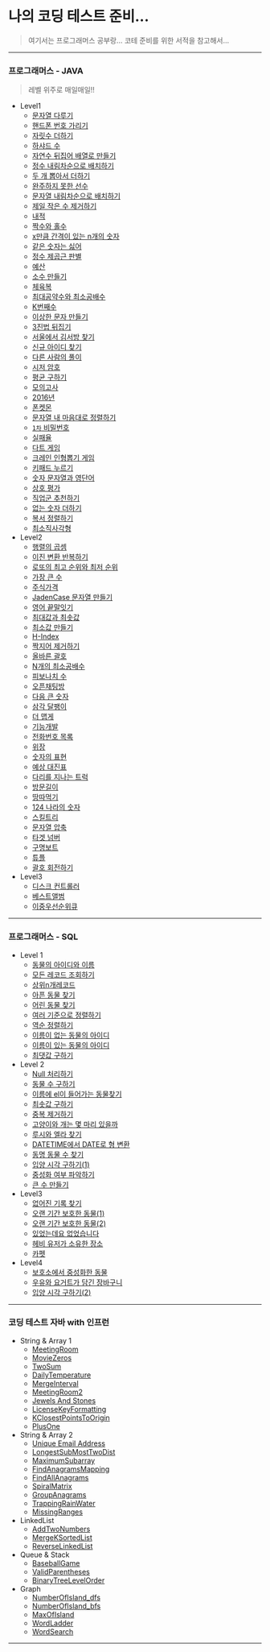 # 나의 코딩 테스트 준비...

> 여기서는 프로그래머스 공부랑...
> 코테 준비를 위한 서적을 참고해서...

<hr />

### 프로그래머스 - JAVA
> 레벨 위주로 매일매일!!

- Level1
    + [문자열 다루기](https://github.com/DongGeon0908/MySecretCodingTest/tree/master/programmers/java/Level1/%EB%AC%B8%EC%9E%90%EC%97%B4%20%EB%8B%A4%EB%A3%A8%EA%B8%B0%20%EA%B8%B0%EB%B3%B8)
    + [핸드폰 번호 가리기](https://github.com/DongGeon0908/MySecretCodingTest/tree/master/programmers/java/Level1/%ED%95%B8%EB%93%9C%ED%8F%B0%20%EB%B2%88%ED%98%B8%20%EA%B0%80%EB%A6%AC%EA%B8%B0)
    + [자릿수 더하기](https://github.com/DongGeon0908/MySecretCodingTest/tree/master/programmers/java/Level1/%EC%9E%90%EB%A6%BF%EC%88%98%20%EB%8D%94%ED%95%98%EA%B8%B0)
    + [하샤드 수](https://github.com/DongGeon0908/MySecretCodingTest/tree/master/programmers/java/Level1/%ED%95%98%EC%83%A4%EB%93%9C%20%EC%88%98)
    + [자연수 뒤집어 배열로 만들기](https://github.com/DongGeon0908/MySecretCodingTest/tree/master/programmers/java/Level1/%EC%9E%90%EC%97%B0%EC%88%98%20%EB%92%A4%EC%A7%91%EC%96%B4%20%EB%B0%B0%EC%97%B4%EB%A1%9C%20%EB%A7%8C%EB%93%A4%EA%B8%B0)
    + [정수 내림차순으로 배치하기](https://github.com/DongGeon0908/MySecretCodingTest/tree/master/programmers/java/Level1/%EC%A0%95%EC%88%98%20%EB%82%B4%EB%A6%BC%EC%B0%A8%EC%88%9C%EC%9C%BC%EB%A1%9C%20%EB%B0%B0%EC%B9%98%ED%95%98%EA%B8%B0)
    + [두 개 뽑아서 더하기](https://github.com/DongGeon0908/MySecretCodingTest/tree/master/programmers/java/Level1/%EB%91%90%20%EA%B0%9C%20%EB%BD%91%EC%95%84%EC%84%9C%20%EB%8D%94%ED%95%98%EA%B8%B0)
    + [완주하지 못한 선수](https://github.com/DongGeon0908/MySecretCodingTest/tree/master/programmers/java/Level1/%EC%99%84%EC%A3%BC%ED%95%98%EC%A7%80%20%EB%AA%BB%ED%95%9C%20%EC%84%A0%EC%88%98)
    + [문자열 내림차순으로 배치하기](https://github.com/DongGeon0908/MySecretCodingTest/tree/master/programmers/java/Level1/%EB%AC%B8%EC%9E%90%EC%97%B4%20%EB%82%B4%EB%A6%BC%EC%B0%A8%EC%88%9C%EC%9C%BC%EB%A1%9C%20%EB%B0%B0%EC%B9%98%ED%95%98%EA%B8%B0)
    + [제일 작은 수 제거하기](https://github.com/DongGeon0908/MySecretCodingTest/tree/master/programmers/java/Level1/%EC%A0%9C%EC%9D%BC%20%EC%9E%91%EC%9D%80%20%EC%88%98%20%EC%A0%9C%EA%B1%B0%ED%95%98%EA%B8%B0)
    + [내적](https://github.com/DongGeon0908/MySecretCodingTest/blob/master/programmers/java/Level1/%EB%82%B4%EC%A0%81)
    + [짝수와 홀수](https://github.com/DongGeon0908/MySecretCodingTest/tree/master/programmers/java/Level1/%EC%A7%9D%EC%88%98%EC%99%80%20%ED%99%80%EC%88%98)
    + [x만큼 간격이 있는 n개의 숫자](https://github.com/DongGeon0908/MySecretCodingTest/tree/master/programmers/java/Level1/x%EB%A7%8C%ED%81%BC%20%EA%B0%84%EA%B2%A9%EC%9D%B4%20%EC%9E%88%EB%8A%94%20n%EA%B0%9C%EC%9D%98%20%EC%88%AB%EC%9E%90)
    + [같은 숫자는 싫어](https://github.com/DongGeon0908/MySecretCodingTest/tree/master/programmers/java/Level1/%EA%B0%99%EC%9D%80%20%EC%88%AB%EC%9E%90%EB%8A%94%20%EC%8B%AB%EC%96%B4)
    + [정수 제곱근 판별](https://github.com/DongGeon0908/MySecretCodingTest/tree/master/programmers/java/Level1/%EC%A0%95%EC%88%98%20%EC%A0%9C%EA%B3%B1%EA%B7%BC%20%ED%8C%90%EB%B3%84)
    + [예산](https://github.com/DongGeon0908/MySecretCodingTest/tree/master/programmers/java/Level1/%EC%98%88%EC%82%B0)
    + [소수 만들기](https://github.com/DongGeon0908/MySecretCodingTest/tree/master/programmers/java/Level1/%EC%86%8C%EC%88%98%20%EB%A7%8C%EB%93%A4%EA%B8%B0)
    + [체육복](https://github.com/DongGeon0908/MySecretCodingTest/tree/master/programmers/java/Level1/%EC%B2%B4%EC%9C%A1%EB%B3%B5)
    + [최대공약수와 최소공배수](https://github.com/DongGeon0908/MySecretCodingTest/tree/master/programmers/java/Level1/%EC%B5%9C%EB%8C%80%EA%B3%B5%EC%95%BD%EC%88%98%EC%99%80%20%EC%B5%9C%EC%86%8C%EA%B3%B5%EB%B0%B0%EC%88%98)
    + [K번째수](https://github.com/DongGeon0908/MySecretCodingTest/blob/master/programmers/java/Level1/K%EB%B2%88%EC%A7%B8%EC%88%98/K%EB%B2%88%EC%A7%B8%EC%88%98_1.java)
    + [이상한 문자 만들기](https://github.com/DongGeon0908/MySecretCodingTest/tree/master/programmers/java/Level1/%EC%9D%B4%EC%83%81%ED%95%9C%20%EB%AC%B8%EC%9E%90%20%EB%A7%8C%EB%93%A4%EA%B8%B0)
    + [3진법 뒤집기](https://github.com/DongGeon0908/MySecretCodingTest/tree/master/programmers/java/Level1/3%EC%A7%84%EB%B2%95%20%EB%92%A4%EC%A7%91%EA%B8%B0)
    + [서울에서 김서방 찾기](https://github.com/DongGeon0908/MySecretCodingTest/blob/master/programmers/java/Level1/%EC%84%9C%EC%9A%B8%EC%97%90%EC%84%9C%20%EA%B9%80%EC%84%9C%EB%B0%A9%20%EC%B0%BE%EA%B8%B0/Solution_1.java)
    + [신규 아이디 찾기](https://github.com/DongGeon0908/MySecretCodingTest/tree/master/programmers/java/Level1/%EC%8B%A0%EA%B7%9C%20%EC%95%84%EC%9D%B4%EB%94%94%20%EC%B6%94%EC%B2%9C)
    + [다른 사람의 풀이](https://github.com/DongGeon0908/MySecretCodingTest/tree/master/programmers/java/Level1/%EC%9D%8C%EC%96%91%20%EB%8D%94%ED%95%98%EA%B8%B0)
    + [시저 암호](https://github.com/DongGeon0908/MySecretCodingTest/tree/master/programmers/java/Level1/%EC%8B%9C%EC%A0%80%20%EC%95%94%ED%98%B8)
    + [평균 구하기](https://github.com/DongGeon0908/MySecretCodingTest/blob/maste/programmersr/java/Level1/%ED%8F%89%EA%B7%A0%20%EA%B5%AC%ED%95%98%EA%B8%B0/Solution.java)
    + [모의고사](https://github.com/DongGeon0908/MySecretCodingTest/tree/master/programmers/java/Level1/%EB%AA%A8%EC%9D%98%EA%B3%A0%EC%82%AC)
    + [2016년](https://github.com/DongGeon0908/MySecretCodingTest/blob/master/programmers/java/Level1/2016%EB%85%84/Solution.java)
    + [폰켓몬](https://github.com/DongGeon0908/MySecretCodingTest/tree/master/programmers/java/Level1/%ED%8F%B0%EC%BC%93%EB%AA%AC)
    + [문자열 내 마음대로 정렬하기](https://github.com/DongGeon0908/MySecretCodingTest/tree/master/programmers/java/Level1/%EB%AC%B8%EC%9E%90%EC%97%B4%20%EB%82%B4%20%EB%A7%88%EC%9D%8C%EB%8C%80%EB%A1%9C%20%EC%A0%95%EB%A0%AC%ED%95%98%EA%B8%B0)
    + [`1차` 비밀번호](https://github.com/DongGeon0908/MySecretCodingTest/tree/master/programmers/java/Level1/%5B1%EC%B0%A8%5D%20%EB%B9%84%EB%B0%80%EC%A7%80%EB%8F%84)
    + [실패율](https://github.com/DongGeon0908/MySecretCodingTest/tree/master/programmers/java/Level1/%EC%8B%A4%ED%8C%A8%EC%9C%A8)
    + [다트 게임](https://github.com/DongGeon0908/MySecretCodingTest/tree/master/programmers/java/Level1/%EB%8B%A4%ED%8A%B8%20%EA%B2%8C%EC%9E%84)
    + [크레인 인형뽑기 게임](https://github.com/DongGeon0908/MySecretCodingTest/tree/master/programmers/java/Level1/%ED%81%AC%EB%A0%88%EC%9D%B8%20%EC%9D%B8%ED%98%95%EB%BD%91%EA%B8%B0%20%EA%B2%8C%EC%9E%84)
    + [키패드 누르기](https://github.com/DongGeon0908/MySecretCodingTest/tree/master/programmers/java/Level1/%ED%82%A4%ED%8C%A8%EB%93%9C%20%EB%88%84%EB%A5%B4%EA%B8%B0)
    + [숫자 문자열과 영단어](https://github.com/DongGeon0908/MySecretCodingTest/blob/master/programmers/java/Level1/%EC%88%AB%EC%9E%90%20%EB%AC%B8%EC%9E%90%EC%97%B4%EA%B3%BC%20%EC%98%81%EB%8B%A8%EC%96%B4/Solution.java)
    + [상호 평가](https://github.com/DongGeon0908/MySecretCodingTest/blob/master/programmers/java/Level1/%EC%83%81%ED%98%B8%ED%8F%89%EA%B0%80/Solution.java)
    + [직업군 추천하기](https://github.com/DongGeon0908/MySecretCodingTest/blob/master/programmers/java/Level1/%EC%A7%81%EC%97%85%EA%B5%B0%20%EC%B6%94%EC%B2%9C%ED%95%98%EA%B8%B0/Solution.java)
    + [없는 숫자 더하기](https://github.com/DongGeon0908/MySecretCodingTest/blob/master/programmers/java/Level1/%EC%97%86%EB%8A%94%20%EC%88%AB%EC%9E%90%20%EB%8D%94%ED%95%98%EA%B8%B0/Solution.java)
    + [복서 정렬하기](https://github.com/DongGeon0908/MySecretCodingTest/blob/master/programmers/java/Level1/%EB%B3%B5%EC%84%9C%20%EC%A0%95%EB%A0%AC%ED%95%98%EA%B8%B0/Solution.java)
    + [최소직사각형](https://github.com/DongGeon0908/MySecretCodingTest/blob/master/programmers/java/Level1/%EC%B5%9C%EC%86%8C%EC%A7%81%EC%82%AC%EA%B0%81%ED%98%95/Solution.java)
- Level2
    - [행렬의 곱셈](https://github.com/DongGeon0908/MySecretCodingTest/blob/master/programmers/java/Level2/%ED%96%89%EB%A0%AC%EC%9D%98%20%EA%B3%B1%EC%85%88/Solution_1.java)
    - [이진 변환 반복하기](https://github.com/DongGeon0908/MySecretCodingTest/blob/master/programmers/java/Level2/%EC%9D%B4%EC%A7%84%20%EB%B3%80%ED%99%98%20%EB%B0%98%EB%B3%B5%ED%95%98%EA%B8%B0/Solution.java)
    - [로또의 최고 순위와 최저 순위](https://github.com/DongGeon0908/MySecretCodingTest/tree/master/programmers/java/Level1/%EB%A1%9C%EB%98%90%EC%9D%98%20%EC%B5%9C%EA%B3%A0%20%EC%88%9C%EC%9C%84%EC%99%80%20%EC%B5%9C%EC%A0%80%20%EC%88%9C%EC%9C%84)
    - [가장 큰 수](https://github.com/DongGeon0908/MySecretCodingTest/tree/master/programmers/java/Level2/%EA%B0%80%EC%9E%A5%20%ED%81%B0%20%EC%88%98)
    - [주식가격](https://github.com/DongGeon0908/MySecretCodingTest/tree/master/programmers/java/Level2/%EC%A3%BC%EC%8B%9D%EA%B0%80%EA%B2%A9)
    - [JadenCase 문자열 만들기](https://github.com/DongGeon0908/MySecretCodingTest/tree/master/programmers/java/Level2/JadenCase%20%EB%AC%B8%EC%9E%90%EC%97%B4%20%EB%A7%8C%EB%93%A4%EA%B8%B0)
    - [영어 끝말잇기](https://github.com/DongGeon0908/MySecretCodingTest/blob/master/programmers/java/Level2/%EC%98%81%EC%96%B4%20%EB%81%9D%EB%A7%90%EC%9E%87%EA%B8%B0/Solution.java)
    - [최대값과 최솟값](https://github.com/DongGeon0908/MySecretCodingTest/blob/master/programmers/java/Level2/%EC%B5%9C%EB%8C%80%EA%B0%92%EA%B3%BC%20%EC%B5%9C%EC%86%9F%EA%B0%92/Solution.java)
    - [최소값 만들기](https://github.com/DongGeon0908/MySecretCodingTest/tree/master/programmers/java/Level2/%EC%B5%9C%EC%86%8C%EA%B0%92%20%EB%A7%8C%EB%93%A4%EA%B8%B0)
    - [H-Index](https://github.com/DongGeon0908/MySecretCodingTest/tree/master/programmers/java/Level2/H-index)
    - [짝지어 제거하기](https://github.com/DongGeon0908/MySecretCodingTest/tree/master/programmers/java/Level2/%EC%A7%9D%EC%A7%80%EC%96%B4%20%EC%A0%9C%EA%B1%B0%ED%95%98%EA%B8%B0)
    - [올바른 괄호](https://github.com/DongGeon0908/MySecretCodingTest/tree/master/programmers/java/Level2/%EC%98%AC%EB%B0%94%EB%A5%B8%20%EA%B4%84%ED%98%B8)
    - [N개의 최소공배수](https://github.com/DongGeon0908/MySecretCodingTest/tree/master/programmers/java/Level2/N%EA%B0%9C%EC%9D%98%20%EC%B5%9C%EC%86%8C%EA%B3%B5%EB%B0%B0%EC%88%98)
    - [피보나치 수](https://github.com/DongGeon0908/MySecretCodingTest/blob/master/programmers/java/Level2/%ED%94%BC%EB%B3%B4%EB%82%98%EC%B9%98%20%EC%88%98/Solution.java)
    - [오픈채팅방](https://github.com/DongGeon0908/MySecretCodingTest/tree/master/programmers/java/Level2/%EC%98%A4%ED%94%88%EC%B1%84%ED%8C%85%EB%B0%A9)
    - [다음 큰 숫자](https://github.com/DongGeon0908/MySecretCodingTest/blob/master/programmers/java/Level2/%EB%8B%A4%EC%9D%8C%20%ED%81%B0%20%EC%88%AB%EC%9E%90/Solution.java)
    - [삼각 달팽이](https://github.com/DongGeon0908/MySecretCodingTest/blob/master/programmers/java/Level2/%EC%82%BC%EA%B0%81%20%EB%8B%AC%ED%8C%BD%EC%9D%B4/Solution.java)
    - [더 맵게](https://github.com/DongGeon0908/MySecretCodingTest/tree/master/programmers/java/Level2/%EB%8D%94%20%EB%A7%B5%EA%B2%8C)
    - [기능개발](https://github.com/DongGeon0908/MySecretCodingTest/blob/master/programmers/java/Level2/%EA%B8%B0%EB%8A%A5%EA%B0%9C%EB%B0%9C/Solution.java)
    - [전화번호 목록](https://github.com/DongGeon0908/MySecretCodingTest/blob/master/programmers/java/Level2/%EC%A0%84%ED%99%94%EB%B2%88%ED%98%B8%20%EB%AA%A9%EB%A1%9D/Solution_1.java)
    - [위장](https://github.com/DongGeon0908/MySecretCodingTest/tree/master/programmers/java/Level2/%EC%9C%84%EC%9E%A5)
    - [숫자의 표현](https://github.com/DongGeon0908/MySecretCodingTest/blob/master/programmers/java/Level2/%EC%88%AB%EC%9E%90%EC%9D%98%20%ED%91%9C%ED%98%84/Solution.java)
    - [예상 대진표](https://github.com/DongGeon0908/MySecretCodingTest/blob/master/programmers/java/Level2/%EC%98%88%EC%83%81%20%EB%8C%80%EC%A7%84%ED%91%9C/Solution.java)
    - [다리를 지나는 트럭](https://github.com/DongGeon0908/MySecretCodingTest/blob/master/programmers/java/Level2/%EB%8B%A4%EB%A6%AC%EB%A5%BC%20%EC%A7%80%EB%82%98%EB%8A%94%20%ED%8A%B8%EB%9F%AD/Solution.java)
    - [방문길이](https://github.com/DongGeon0908/MySecretCodingTest/blob/master/programmers/java/Level2/%EB%B0%A9%EB%AC%B8%20%EA%B8%B8%EC%9D%B4/Solution.java)
    - [땅따먹기](https://github.com/DongGeon0908/MySecretCodingTest/blob/master/programmers/java/Level2/%EB%95%85%EB%94%B0%EB%A8%B9%EA%B8%B0/Solution.java)
    - [124 나라의 숫자](https://github.com/DongGeon0908/MySecretCodingTest/blob/master/programmers/java/Level2/124%20%EB%82%98%EB%9D%BC%EC%9D%98%20%EC%88%AB%EC%9E%90/Solution.java)
    - [스킬트리](https://github.com/DongGeon0908/MySecretCodingTest/blob/master/programmers/java/Level2/%EC%8A%A4%ED%82%AC%ED%8A%B8%EB%A6%AC/Solution.java)
    - [문자열 압축](https://github.com/DongGeon0908/MySecretCodingTest/blob/master/programmers/java/Level2/%EB%AC%B8%EC%9E%90%EC%97%B4%20%EC%95%95%EC%B6%95/Solution.java)
    - [타겟 넘버](https://github.com/DongGeon0908/MySecretCodingTest/blob/master/programmers/java/Level2/%ED%83%80%EA%B2%9F%20%EB%84%98%EB%B2%84/Solution.java)
    - [구명보트](https://github.com/DongGeon0908/MySecretCodingTest/blob/master/programmers/java/Level2/%EA%B5%AC%EB%AA%85%EB%B3%B4%ED%8A%B8/Solution.java)
    - [튜플](https://github.com/DongGeon0908/MySecretCodingTest/blob/master/programmers/java/Level2/%ED%8A%9C%ED%94%8C/Solution.java)	
    - [괄호 회전하기](https://github.com/DongGeon0908/MySecretCodingTest/blob/master/programmers/java/Level2/%EA%B4%84%ED%98%B8%20%ED%9A%8C%EC%A0%84%ED%95%98%EA%B8%B0/Solution.java)
- Level3
    - [디스크 컨트롤러](https://github.com/DongGeon0908/MySecretCodingTest/blob/master/programmers/java/Level3/%EB%94%94%EC%8A%A4%ED%81%AC%20%EC%BB%A8%ED%8A%B8%EB%A1%A4%EB%9F%AC/Solution.java)
    - [베스트앨범](https://github.com/DongGeon0908/MySecretCodingTest/blob/master/programmers/java/Level3/%EB%B2%A0%EC%8A%A4%ED%8A%B8%EC%95%A8%EB%B2%94/Solution.java)
    - [이중우선순위큐](https://github.com/DongGeon0908/MySecretCodingTest/blob/master/programmers/java/Level3/%EC%9D%B4%EC%A4%91%EC%9A%B0%EC%84%A0%EC%88%9C%EC%9C%84%ED%81%90/Solution.java)

<hr />

### 프로그래머스 - SQL

- Level 1
  - [동물의 아이디와 이름](https://github.com/DongGeon0908/MySecretCodingTest/blob/master/programmers/sql/Level1/%EB%8F%99%EB%AC%BC%EC%9D%98%EC%95%84%EC%9D%B4%EB%94%94%EC%99%80%EC%9D%B4%EB%A6%84.sql)
  - [모든 레코드 조회하기](https://github.com/DongGeon0908/MySecretCodingTest/blob/master/programmers/sql/Level1/%EB%AA%A8%EB%93%A0%EB%A0%88%EC%BD%94%EB%93%9C%EC%A1%B0%ED%9A%8C%ED%95%98%EA%B8%B0.sql)
  - [상위n개레코드](https://github.com/DongGeon0908/MySecretCodingTest/blob/master/programmers/sql/Level1/%EC%83%81%EC%9C%84n%EA%B0%9C%EB%A0%88%EC%BD%94%EB%93%9C.sql)
  - [아픈 동물 찾기](https://github.com/DongGeon0908/MySecretCodingTest/blob/master/programmers/sql/Level1/%EC%95%84%ED%94%88%EB%8F%99%EB%AC%BC%EC%B0%BE%EA%B8%B0.sql)
  - [어린 동물 찾기](https://github.com/DongGeon0908/MySecretCodingTest/blob/master/programmers/sql/Level1/%EC%96%B4%EB%A6%B0%EB%8F%99%EB%AC%BC%EC%B0%BE%EA%B8%B0.sql)
  - [여러 기준으로 정렬하기](https://github.com/DongGeon0908/MySecretCodingTest/blob/master/programmers/sql/Level1/%EC%97%AC%EB%9F%AC%EA%B8%B0%EC%A4%80%EC%9C%BC%EB%A1%9C%EC%A0%95%EB%A0%AC%ED%95%98%EA%B8%B0.sql)
  - [역순 정렬하기](https://github.com/DongGeon0908/MySecretCodingTest/blob/master/programmers/sql/Level1/%EC%97%AD%EC%88%9C%EC%A0%95%EB%A0%AC%ED%95%98%EA%B8%B0.sql)
  - [이름이 없는 동물의 아이디](https://github.com/DongGeon0908/MySecretCodingTest/blob/master/programmers/sql/Level1/%EC%9D%B4%EB%A6%84%EC%9D%B4%EC%97%86%EB%8A%94%EB%8F%99%EB%AC%BC%EC%9D%98%EC%95%84%EC%9D%B4%EB%94%94.sql)
  - [이름이 있는 동물의 아이디](https://github.com/DongGeon0908/MySecretCodingTest/blob/master/programmers/sql/Level1/%EC%9D%B4%EB%A6%84%EC%9D%B4%EC%9E%88%EB%8A%94%EB%8F%99%EB%AC%BC%EC%9D%98%EC%95%84%EC%9D%B4%EB%94%94.sql)
  - [최댓값 구하기](https://github.com/DongGeon0908/MySecretCodingTest/blob/master/programmers/sql/Level1/%EC%B5%9C%EB%8C%93%EA%B0%92%EA%B5%AC%ED%95%98%EA%B8%B0.sql)
- Level 2
  - [Null 처리하기](https://github.com/DongGeon0908/MySecretCodingTest/blob/master/programmers/sql/Level2/NULL%EC%B2%98%EB%A6%AC%ED%95%98%EA%B8%B0.sql)
  - [동물 수 구하기](https://github.com/DongGeon0908/MySecretCodingTest/blob/master/programmers/sql/Level2/%EB%8F%99%EB%AC%BC%EC%88%98%EA%B5%AC%ED%95%98%EA%B8%B0.sql)
  - [이름에 el이 들어가는 동물찾기](https://github.com/DongGeon0908/MySecretCodingTest/blob/master/programmers/sql/Level2/%EC%9D%B4%EB%A6%84%EC%97%90el%EC%9D%B4%EB%93%A4%EC%96%B4%EA%B0%80%EB%8A%94%EB%8F%99%EB%AC%BC%EC%B0%BE%EA%B8%B0.sql)
  - [최솟값 구하기](https://github.com/DongGeon0908/MySecretCodingTest/blob/master/programmers/sql/Level2/%EC%B5%9C%EC%86%9F%EA%B0%92%EA%B5%AC%ED%95%98%EA%B8%B0.sql)
  - [중복 제거하기](https://github.com/DongGeon0908/MySecretCodingTest/blob/master/programmers/sql/Level2/%EC%A4%91%EB%B3%B5%EC%A0%9C%EA%B1%B0%ED%95%98%EA%B8%B0.sql)
  - [고양이와 개는 몇 마리 있을까](https://github.com/DongGeon0908/MySecretCodingTest/blob/master/programmers/sql/Level2/%EA%B3%A0%EC%96%91%EC%9D%B4%EC%99%80%EA%B0%9C%EB%8A%94%EB%AA%87%EB%A7%88%EB%A6%AC%EC%9E%88%EC%9D%84%EA%B9%8C.sql)
  - [루시와 엘라 찾기](https://github.com/DongGeon0908/MySecretCodingTest/blob/master/programmers/sql/Level2/%EB%A3%A8%EC%8B%9C%EC%99%80%20%EC%97%98%EB%9D%BC%20%EC%B0%BE%EA%B8%B0.sql)
  - [DATETIME에서 DATE로 형 변환](https://github.com/DongGeon0908/MySecretCodingTest/blob/master/programmers/sql/Level2/DATETIME%EC%97%90%EC%84%9C%20DATE%EB%A1%9C%20%ED%98%95%20%EB%B3%80%ED%99%98.sql)
  - [동명 동물 수 찾기](https://github.com/DongGeon0908/MySecretCodingTest/blob/master/programmers/sql/Level2/%EB%8F%99%EB%AA%85%20%EB%8F%99%EB%AC%BC%20%EC%88%98%20%EC%B0%BE%EA%B8%B0.sql)
  - [입양 시각 구하기(1)](https://github.com/DongGeon0908/MySecretCodingTest/blob/master/programmers/sql/Level2/%EC%9E%85%EC%96%91%20%EC%8B%9C%EA%B0%81%20%EA%B5%AC%ED%95%98%EA%B8%B0(1).sql)
  - [중성화 여부 파악하기](https://github.com/DongGeon0908/MySecretCodingTest/blob/master/programmers/sql/Level2/%EC%A4%91%EC%84%B1%ED%99%94%20%EC%97%AC%EB%B6%80%20%ED%8C%8C%EC%95%85%ED%95%98%EA%B8%B0.sql)
  - [큰 수 만들기](https://github.com/DongGeon0908/MySecretCodingTest/blob/master/programmers/java/Level2/%ED%81%B0%20%EC%88%98%20%EB%A7%8C%EB%93%A4%EA%B8%B0/Solution.java)
- Level3
  - [없어진 기록 찾기](https://github.com/DongGeon0908/MySecretCodingTest/blob/master/programmers/sql/Level3/%EC%97%86%EC%96%B4%EC%A7%84%20%EA%B8%B0%EB%A1%9D%20%EC%B0%BE%EA%B8%B0.sql)
  - [오랜 기간 보호한 동물(1)](https://github.com/DongGeon0908/MySecretCodingTest/blob/master/programmers/sql/Level3/%EC%98%A4%EB%9E%9C%20%EA%B8%B0%EA%B0%84%20%EB%B3%B4%ED%98%B8%ED%95%9C%20%EB%8F%99%EB%AC%BC(1).sql)
  - [오랜 기간 보호한 동물(2)](https://github.com/DongGeon0908/MySecretCodingTest/blob/master/programmers/sql/Level3/%EC%98%A4%EB%9E%9C%20%EA%B8%B0%EA%B0%84%20%EB%B3%B4%ED%98%B8%ED%95%9C%20%EB%8F%99%EB%AC%BC(2).sql)
  - [있었는데요 없었습니다](https://github.com/DongGeon0908/MySecretCodingTest/blob/master/programmers/sql/Level3/%EC%9E%88%EC%97%88%EB%8A%94%EB%8D%B0%EC%9A%94%20%EC%97%86%EC%97%88%EC%8A%B5%EB%8B%88%EB%8B%A4.sql)
  - [헤비 유저가 소유한 장소](https://github.com/DongGeon0908/MySecretCodingTest/blob/master/programmers/sql/Level3/%ED%97%A4%EB%B9%84%20%EC%9C%A0%EC%A0%80%EA%B0%80%20%EC%86%8C%EC%9C%A0%ED%95%9C%20%EC%9E%A5%EC%86%8C.sql)
  - [카펫](https://github.com/DongGeon0908/MySecretCodingTest/blob/master/programmers/java/Level2/%EC%B9%B4%ED%8E%AB/Solution.java)
- Level4
  - [보호소에서 중성화한 동물](https://github.com/DongGeon0908/MySecretCodingTest/blob/master/programmers/sql/Level4/%EB%B3%B4%ED%98%B8%EC%86%8C%EC%97%90%EC%84%9C%20%EC%A4%91%EC%84%B1%ED%99%94%ED%95%9C%20%EB%8F%99%EB%AC%BC.sql)
  - [우유와 요거트가 담긴 장바구니](https://github.com/DongGeon0908/MySecretCodingTest/blob/master/programmers/sql/Level4/%EC%9A%B0%EC%9C%A0%EC%99%80%20%EC%9A%94%EA%B1%B0%ED%8A%B8%EA%B0%80%20%EB%8B%B4%EA%B8%B4%20%EC%9E%A5%EB%B0%94%EA%B5%AC%EB%8B%88.sql)
  - [입양 시각 구하기(2)](https://github.com/DongGeon0908/MySecretCodingTest/blob/master/programmers/sql/Level4/%EC%9E%85%EC%96%91%20%EC%8B%9C%EA%B0%81%20%EA%B5%AC%ED%95%98%EA%B8%B0(2).sql)

<hr />

### 코딩 테스트 자바 with 인프런
- String & Array 1
	+ [MeetingRoom](https://github.com/DongGeon0908/MySecretCodingTest/tree/master/%EC%A0%95%EB%A7%90%20%EC%89%BD%EA%B2%8C%20%ED%92%80%EC%96%B4%EB%B3%B4%EB%8A%94%20%EC%BD%94%EB%94%A9%20%ED%85%8C%EC%8A%A4%ED%8A%B8%20top%20%EA%B8%B0%EB%B3%B8%EB%AC%B8%EC%A0%9C/String%20%26%20Array/MeetingRoom)
	+ [MovieZeros](https://github.com/DongGeon0908/MySecretCodingTest/tree/master/%EC%A0%95%EB%A7%90%20%EC%89%BD%EA%B2%8C%20%ED%92%80%EC%96%B4%EB%B3%B4%EB%8A%94%20%EC%BD%94%EB%94%A9%20%ED%85%8C%EC%8A%A4%ED%8A%B8%20top%20%EA%B8%B0%EB%B3%B8%EB%AC%B8%EC%A0%9C/String%20%26%20Array/MoveZeros)
	+ [TwoSum](https://github.com/DongGeon0908/MySecretCodingTest/tree/master/%EC%A0%95%EB%A7%90%20%EC%89%BD%EA%B2%8C%20%ED%92%80%EC%96%B4%EB%B3%B4%EB%8A%94%20%EC%BD%94%EB%94%A9%20%ED%85%8C%EC%8A%A4%ED%8A%B8%20top%20%EA%B8%B0%EB%B3%B8%EB%AC%B8%EC%A0%9C/String%20%26%20Array/TwoSum)
	+ [DailyTemperature](https://github.com/DongGeon0908/MySecretCodingTest/tree/master/%EC%A0%95%EB%A7%90%20%EC%89%BD%EA%B2%8C%20%ED%92%80%EC%96%B4%EB%B3%B4%EB%8A%94%20%EC%BD%94%EB%94%A9%20%ED%85%8C%EC%8A%A4%ED%8A%B8%20top%20%EA%B8%B0%EB%B3%B8%EB%AC%B8%EC%A0%9C/String%20%26%20Array/DailyTemperature)
	+ [MergeInterval](https://github.com/DongGeon0908/MySecretCodingTest/tree/master/%EC%A0%95%EB%A7%90%20%EC%89%BD%EA%B2%8C%20%ED%92%80%EC%96%B4%EB%B3%B4%EB%8A%94%20%EC%BD%94%EB%94%A9%20%ED%85%8C%EC%8A%A4%ED%8A%B8%20top%20%EA%B8%B0%EB%B3%B8%EB%AC%B8%EC%A0%9C/String%20%26%20Array/MergeInterval)
	+ [MeetingRoom2](https://github.com/DongGeon0908/MySecretCodingTest/tree/master/%EC%A0%95%EB%A7%90%20%EC%89%BD%EA%B2%8C%20%ED%92%80%EC%96%B4%EB%B3%B4%EB%8A%94%20%EC%BD%94%EB%94%A9%20%ED%85%8C%EC%8A%A4%ED%8A%B8%20top%20%EA%B8%B0%EB%B3%B8%EB%AC%B8%EC%A0%9C/String%20%26%20Array/MeetingRoom2)
	+ [Jewels And Stones](https://github.com/DongGeon0908/MySecretCodingTest/tree/master/%EC%A0%95%EB%A7%90%20%EC%89%BD%EA%B2%8C%20%ED%92%80%EC%96%B4%EB%B3%B4%EB%8A%94%20%EC%BD%94%EB%94%A9%20%ED%85%8C%EC%8A%A4%ED%8A%B8%20top%20%EA%B8%B0%EB%B3%B8%EB%AC%B8%EC%A0%9C/String%20%26%20Array/Jewels%20And%20Stones)
	+ [LicenseKeyFormatting](https://github.com/DongGeon0908/MySecretCodingTest/tree/master/%EC%A0%95%EB%A7%90%20%EC%89%BD%EA%B2%8C%20%ED%92%80%EC%96%B4%EB%B3%B4%EB%8A%94%20%EC%BD%94%EB%94%A9%20%ED%85%8C%EC%8A%A4%ED%8A%B8%20top%20%EA%B8%B0%EB%B3%B8%EB%AC%B8%EC%A0%9C/String%20%26%20Array/LicenseKeyFormatting)
	+ [KClosestPointsToOrigin](https://github.com/DongGeon0908/MySecretCodingTest/tree/master/%EC%A0%95%EB%A7%90%20%EC%89%BD%EA%B2%8C%20%ED%92%80%EC%96%B4%EB%B3%B4%EB%8A%94%20%EC%BD%94%EB%94%A9%20%ED%85%8C%EC%8A%A4%ED%8A%B8%20top%20%EA%B8%B0%EB%B3%B8%EB%AC%B8%EC%A0%9C/String%20%26%20Array/KClosestPointsToOrigin)
	+ [PlusOne](https://github.com/DongGeon0908/MySecretCodingTest/tree/master/%EC%A0%95%EB%A7%90%20%EC%89%BD%EA%B2%8C%20%ED%92%80%EC%96%B4%EB%B3%B4%EB%8A%94%20%EC%BD%94%EB%94%A9%20%ED%85%8C%EC%8A%A4%ED%8A%B8%20top%20%EA%B8%B0%EB%B3%B8%EB%AC%B8%EC%A0%9C/String%20%26%20Array/PlusOne)
- String & Array 2
  - [Unique Email Address](https://github.com/DongGeon0908/MySecretCodingTest/tree/master/%EC%A0%95%EB%A7%90%20%EC%89%BD%EA%B2%8C%20%ED%92%80%EC%96%B4%EB%B3%B4%EB%8A%94%20%EC%BD%94%EB%94%A9%20%ED%85%8C%EC%8A%A4%ED%8A%B8%20top%20%EA%B8%B0%EB%B3%B8%EB%AC%B8%EC%A0%9C/String%20%26%20Array2/UniqueEmailAddress)
  - [LongestSubMostTwoDist](https://github.com/DongGeon0908/MySecretCodingTest/tree/master/%EC%A0%95%EB%A7%90%20%EC%89%BD%EA%B2%8C%20%ED%92%80%EC%96%B4%EB%B3%B4%EB%8A%94%20%EC%BD%94%EB%94%A9%20%ED%85%8C%EC%8A%A4%ED%8A%B8%20top%20%EA%B8%B0%EB%B3%B8%EB%AC%B8%EC%A0%9C/String%20%26%20Array2/LongestSubMostTwoDist)
  - [MaximumSubarray](https://github.com/DongGeon0908/MySecretCodingTest/blob/master/%EC%A0%95%EB%A7%90%20%EC%89%BD%EA%B2%8C%20%ED%92%80%EC%96%B4%EB%B3%B4%EB%8A%94%20%EC%BD%94%EB%94%A9%20%ED%85%8C%EC%8A%A4%ED%8A%B8%20top%20%EA%B8%B0%EB%B3%B8%EB%AC%B8%EC%A0%9C/String%20%26%20Array2/MaximumSubarray/MaximumSubarray.java)
  - [FindAnagramsMapping](https://github.com/DongGeon0908/MySecretCodingTest/tree/master/%EC%A0%95%EB%A7%90%20%EC%89%BD%EA%B2%8C%20%ED%92%80%EC%96%B4%EB%B3%B4%EB%8A%94%20%EC%BD%94%EB%94%A9%20%ED%85%8C%EC%8A%A4%ED%8A%B8%20top%20%EA%B8%B0%EB%B3%B8%EB%AC%B8%EC%A0%9C/String%20%26%20Array2/FindAnagramsMapping)
  - [FindAllAnagrams](https://github.com/DongGeon0908/MySecretCodingTest/blob/master/%EC%A0%95%EB%A7%90%20%EC%89%BD%EA%B2%8C%20%ED%92%80%EC%96%B4%EB%B3%B4%EB%8A%94%20%EC%BD%94%EB%94%A9%20%ED%85%8C%EC%8A%A4%ED%8A%B8%20top%20%EA%B8%B0%EB%B3%B8%EB%AC%B8%EC%A0%9C/String%20%26%20Array2/FindAllAnagrams/FindAllAnagrams.java)
  - [SpiralMatrix](https://github.com/DongGeon0908/MySecretCodingTest/blob/master/%EC%A0%95%EB%A7%90%20%EC%89%BD%EA%B2%8C%20%ED%92%80%EC%96%B4%EB%B3%B4%EB%8A%94%20%EC%BD%94%EB%94%A9%20%ED%85%8C%EC%8A%A4%ED%8A%B8%20top%20%EA%B8%B0%EB%B3%B8%EB%AC%B8%EC%A0%9C/study/src/main/java/stringandarray2/SpiralMatrix.java)
  - [GroupAnagrams](https://github.com/DongGeon0908/MySecretCodingTest/blob/master/%EC%A0%95%EB%A7%90%20%EC%89%BD%EA%B2%8C%20%ED%92%80%EC%96%B4%EB%B3%B4%EB%8A%94%20%EC%BD%94%EB%94%A9%20%ED%85%8C%EC%8A%A4%ED%8A%B8%20top%20%EA%B8%B0%EB%B3%B8%EB%AC%B8%EC%A0%9C/study/src/main/java/stringandarray2/GroupAnagrams.java)
  - [TrappingRainWater](https://github.com/DongGeon0908/MySecretCodingTest/blob/master/%EC%A0%95%EB%A7%90%20%EC%89%BD%EA%B2%8C%20%ED%92%80%EC%96%B4%EB%B3%B4%EB%8A%94%20%EC%BD%94%EB%94%A9%20%ED%85%8C%EC%8A%A4%ED%8A%B8%20top%20%EA%B8%B0%EB%B3%B8%EB%AC%B8%EC%A0%9C/study/src/main/java/stringandarray2/TrappingRainWater.java)
  - [MissingRanges](https://github.com/DongGeon0908/MySecretCodingTest/blob/master/%EC%A0%95%EB%A7%90%20%EC%89%BD%EA%B2%8C%20%ED%92%80%EC%96%B4%EB%B3%B4%EB%8A%94%20%EC%BD%94%EB%94%A9%20%ED%85%8C%EC%8A%A4%ED%8A%B8%20top%20%EA%B8%B0%EB%B3%B8%EB%AC%B8%EC%A0%9C/study/src/main/java/stringandarray2/MissingRanges.java)
- LinkedList
  - [AddTwoNumbers](https://github.com/DongGeon0908/MySecretCodingTest/blob/master/%EC%A0%95%EB%A7%90%20%EC%89%BD%EA%B2%8C%20%ED%92%80%EC%96%B4%EB%B3%B4%EB%8A%94%20%EC%BD%94%EB%94%A9%20%ED%85%8C%EC%8A%A4%ED%8A%B8%20top%20%EA%B8%B0%EB%B3%B8%EB%AC%B8%EC%A0%9C/study/src/main/java/LinkedList/AddTwoNumbers.java)
  - [MergeKSortedList](https://github.com/DongGeon0908/MySecretCodingTest/blob/master/%EC%A0%95%EB%A7%90%20%EC%89%BD%EA%B2%8C%20%ED%92%80%EC%96%B4%EB%B3%B4%EB%8A%94%20%EC%BD%94%EB%94%A9%20%ED%85%8C%EC%8A%A4%ED%8A%B8%20top%20%EA%B8%B0%EB%B3%B8%EB%AC%B8%EC%A0%9C/study/src/main/java/LinkedList/MergeKSortedList.java)
  - [ReverseLinkedList](https://github.com/DongGeon0908/MySecretCodingTest/blob/master/%EC%A0%95%EB%A7%90%20%EC%89%BD%EA%B2%8C%20%ED%92%80%EC%96%B4%EB%B3%B4%EB%8A%94%20%EC%BD%94%EB%94%A9%20%ED%85%8C%EC%8A%A4%ED%8A%B8%20top%20%EA%B8%B0%EB%B3%B8%EB%AC%B8%EC%A0%9C/study/src/main/java/LinkedList/ReverseLinkedList.java)
- Queue & Stack
  - [BaseballGame](https://github.com/DongGeon0908/MySecretCodingTest/blob/master/%EC%A0%95%EB%A7%90%20%EC%89%BD%EA%B2%8C%20%ED%92%80%EC%96%B4%EB%B3%B4%EB%8A%94%20%EC%BD%94%EB%94%A9%20%ED%85%8C%EC%8A%A4%ED%8A%B8%20top%20%EA%B8%B0%EB%B3%B8%EB%AC%B8%EC%A0%9C/study/src/main/java/QueueAndStack/BaseballGame.java)
  - [ValidParentheses](https://github.com/DongGeon0908/MySecretCodingTest/blob/master/%EC%A0%95%EB%A7%90%20%EC%89%BD%EA%B2%8C%20%ED%92%80%EC%96%B4%EB%B3%B4%EB%8A%94%20%EC%BD%94%EB%94%A9%20%ED%85%8C%EC%8A%A4%ED%8A%B8%20top%20%EA%B8%B0%EB%B3%B8%EB%AC%B8%EC%A0%9C/study/src/main/java/QueueAndStack/ValidParentheses.java)
  - [BinaryTreeLevelOrder](https://github.com/DongGeon0908/MySecretCodingTest/blob/master/%EC%A0%95%EB%A7%90%20%EC%89%BD%EA%B2%8C%20%ED%92%80%EC%96%B4%EB%B3%B4%EB%8A%94%20%EC%BD%94%EB%94%A9%20%ED%85%8C%EC%8A%A4%ED%8A%B8%20top%20%EA%B8%B0%EB%B3%B8%EB%AC%B8%EC%A0%9C/study/src/main/java/QueueAndStack/BinaryTreeLevelOrder.java)
- Graph
  - [NumberOfIsland_dfs](https://github.com/DongGeon0908/MySecretCodingTest/blob/master/%EC%A0%95%EB%A7%90%20%EC%89%BD%EA%B2%8C%20%ED%92%80%EC%96%B4%EB%B3%B4%EB%8A%94%20%EC%BD%94%EB%94%A9%20%ED%85%8C%EC%8A%A4%ED%8A%B8%20top%20%EA%B8%B0%EB%B3%B8%EB%AC%B8%EC%A0%9C/Graph/NumberOfIsland_dfs.java)
  - [NumberOfIsland_bfs](https://github.com/DongGeon0908/MySecretCodingTest/blob/master/%EC%A0%95%EB%A7%90%20%EC%89%BD%EA%B2%8C%20%ED%92%80%EC%96%B4%EB%B3%B4%EB%8A%94%20%EC%BD%94%EB%94%A9%20%ED%85%8C%EC%8A%A4%ED%8A%B8%20top%20%EA%B8%B0%EB%B3%B8%EB%AC%B8%EC%A0%9C/Graph/NumberOfIsland_bfs.java)
  - [MaxOfIsland](https://github.com/DongGeon0908/MySecretCodingTest/blob/master/%EC%A0%95%EB%A7%90%20%EC%89%BD%EA%B2%8C%20%ED%92%80%EC%96%B4%EB%B3%B4%EB%8A%94%20%EC%BD%94%EB%94%A9%20%ED%85%8C%EC%8A%A4%ED%8A%B8%20top%20%EA%B8%B0%EB%B3%B8%EB%AC%B8%EC%A0%9C/Graph/MaxOfIsland.java)
  - [WordLadder](https://github.com/DongGeon0908/MySecretCodingTest/blob/master/%EC%A0%95%EB%A7%90%20%EC%89%BD%EA%B2%8C%20%ED%92%80%EC%96%B4%EB%B3%B4%EB%8A%94%20%EC%BD%94%EB%94%A9%20%ED%85%8C%EC%8A%A4%ED%8A%B8%20top%20%EA%B8%B0%EB%B3%B8%EB%AC%B8%EC%A0%9C/Graph/WordLadder.java)
  - [WordSearch](https://github.com/DongGeon0908/MySecretCodingTest/blob/master/%EC%A0%95%EB%A7%90%20%EC%89%BD%EA%B2%8C%20%ED%92%80%EC%96%B4%EB%B3%B4%EB%8A%94%20%EC%BD%94%EB%94%A9%20%ED%85%8C%EC%8A%A4%ED%8A%B8%20top%20%EA%B8%B0%EB%B3%B8%EB%AC%B8%EC%A0%9C/Graph/WordSearch.java)
  
<hr />
